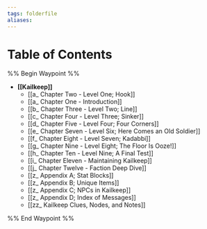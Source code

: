 ```yaml
---
tags: folderfile
aliases:
---
```


# Table of Contents
%% Begin Waypoint %%
- **[[Kailkeep]]**
	- [[a_ Chapter Two - Level One; Hook]]
	- [[a_ Chapter One - Introduction]]
	- [[b_ Chapter Three - Level Two; Line]]
	- [[c_ Chapter Four - Level Three; Sinker]]
	- [[d_ Chapter Five - Level Four; Four Corners]]
	- [[e_ Chapter Seven - Level Six; Here Comes an Old Soldier]]
	- [[f_ Chapter Eight - Level Seven; Kadabbi]]
	- [[g_ Chapter Nine - Level Eight; The Floor Is Ooze!]]
	- [[h_ Chapter Ten - Level Nine; A Final Test]]
	- [[i_ Chapter Eleven - Maintaining Kailkeep]]
	- [[j_ Chapter Twelve - Faction Deep Dive]]
	- [[z_ Appendix A; Stat Blocks]]
	- [[z_ Appendix B; Unique Items]]
	- [[z_ Appendix C; NPCs in Kailkeep]]
	- [[z_ Appendix D; Index of Messages]]
	- [[zz_ Kailkeep Clues, Nodes, and Notes]]

%% End Waypoint %%
